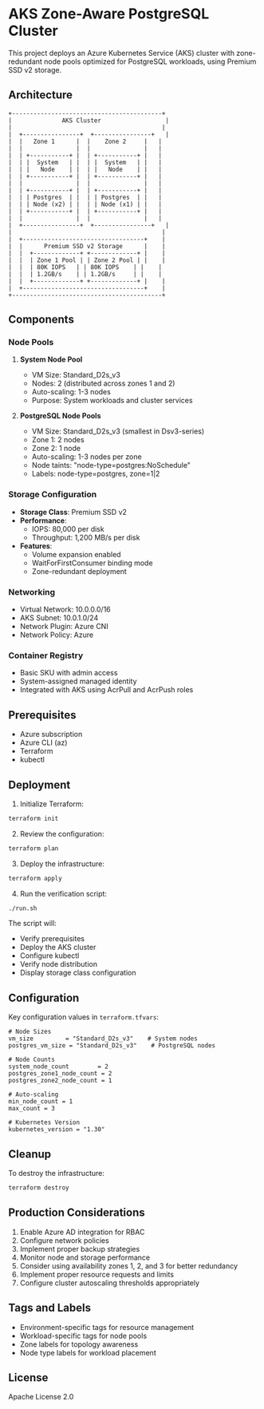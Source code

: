 # AKS Zone-Aware PostgreSQL Cluster

This project deploys an Azure Kubernetes Service (AKS) cluster with zone-redundant node pools optimized for PostgreSQL workloads, using Premium SSD v2 storage.

## Architecture

```ascii
+------------------------------------------+
|              AKS Cluster                  |
|                                          |
|  +----------------+  +----------------+   |
|  |   Zone 1      |  |    Zone 2     |   |
|  |               |  |               |   |
|  | +-----------+ |  | +-----------+ |   |
|  | |  System   | |  | |  System   | |   |
|  | |   Node    | |  | |   Node    | |   |
|  | +-----------+ |  | +-----------+ |   |
|  |               |  |               |   |
|  | +-----------+ |  | +-----------+ |   |
|  | | Postgres  | |  | | Postgres  | |   |
|  | | Node (x2) | |  | | Node (x1) | |   |
|  | +-----------+ |  | +-----------+ |   |
|  |               |  |               |   |
|  +----------------+  +----------------+   |
|                                          |
|  +----------------------------------+    |
|  |      Premium SSD v2 Storage      |    |
|  |  +-------------+ +-------------+ |    |
|  |  | Zone 1 Pool | | Zone 2 Pool | |    |
|  |  | 80K IOPS   | | 80K IOPS    | |    |
|  |  | 1.2GB/s    | | 1.2GB/s     | |    |
|  |  +-------------+ +-------------+ |    |
|  +----------------------------------+    |
+------------------------------------------+
```

## Components

### Node Pools
1. **System Node Pool**
   - VM Size: Standard_D2s_v3
   - Nodes: 2 (distributed across zones 1 and 2)
   - Auto-scaling: 1-3 nodes
   - Purpose: System workloads and cluster services

2. **PostgreSQL Node Pools**
   - VM Size: Standard_D2s_v3 (smallest in Dsv3-series)
   - Zone 1: 2 nodes
   - Zone 2: 1 node
   - Auto-scaling: 1-3 nodes per zone
   - Node taints: "node-type=postgres:NoSchedule"
   - Labels: node-type=postgres, zone=1|2

### Storage Configuration
- **Storage Class**: Premium SSD v2
- **Performance**:
  - IOPS: 80,000 per disk
  - Throughput: 1,200 MB/s per disk
- **Features**:
  - Volume expansion enabled
  - WaitForFirstConsumer binding mode
  - Zone-redundant deployment

### Networking
- Virtual Network: 10.0.0.0/16
- AKS Subnet: 10.0.1.0/24
- Network Plugin: Azure CNI
- Network Policy: Azure

### Container Registry
- Basic SKU with admin access
- System-assigned managed identity
- Integrated with AKS using AcrPull and AcrPush roles

## Prerequisites
- Azure subscription
- Azure CLI (az)
- Terraform
- kubectl

## Deployment

1. Initialize Terraform:
```bash
terraform init
```

2. Review the configuration:
```bash
terraform plan
```

3. Deploy the infrastructure:
```bash
terraform apply
```

4. Run the verification script:
```bash
./run.sh
```

The script will:
- Verify prerequisites
- Deploy the AKS cluster
- Configure kubectl
- Verify node distribution
- Display storage class configuration

## Configuration

Key configuration values in `terraform.tfvars`:
```hcl
# Node Sizes
vm_size         = "Standard_D2s_v3"    # System nodes
postgres_vm_size = "Standard_D2s_v3"    # PostgreSQL nodes

# Node Counts
system_node_count        = 2
postgres_zone1_node_count = 2
postgres_zone2_node_count = 1

# Auto-scaling
min_node_count = 1
max_count = 3

# Kubernetes Version
kubernetes_version = "1.30"
```

## Cleanup

To destroy the infrastructure:
```bash
terraform destroy
```

## Production Considerations
1. Enable Azure AD integration for RBAC
2. Configure network policies
3. Implement proper backup strategies
4. Monitor node and storage performance
5. Consider using availability zones 1, 2, and 3 for better redundancy
6. Implement proper resource requests and limits
7. Configure cluster autoscaling thresholds appropriately

## Tags and Labels
- Environment-specific tags for resource management
- Workload-specific tags for node pools
- Zone labels for topology awareness
- Node type labels for workload placement

## License
Apache License 2.0 